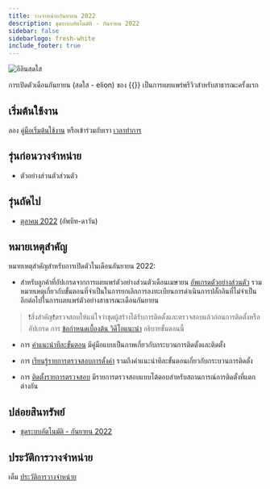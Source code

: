 ```yaml
---
title: วางจําหน่ายกันยายน 2022
description: ชุดระบบอัตโนมัติ - กันยายน 2022
sidebar: false
sidebarlogo: fresh-white
include_footer: true
---
```

![อีลินสดใส](/images/vibrant-elion.png)

การเปิดตัวเดือนกันยายน (สดใส - elion) ของ {{<product-name>}} เป็นการเผยแพร่พรีวิวสําหรับสาธารณะครั้งแรก

## เริ่มต้นใช้งาน

ลอง [คู่มือเริ่มต้นใช้งาน](/th/get-started) หรือเข้าร่วมกับเรา [เวลาทําการ](/th/office-hours)

## รุ่นก่อนวางจําหน่าย

- ตัวอย่างส่วนตัวส่วนตัว

## รุ่นถัดไป

- [ตุลาคม 2022](/th/releases/october-2022) (อัพบีท-ดาวัน)

## หมายเหตุสําคัญ

หมายเหตุสําคัญสําหรับการเปิดตัวในเดือนกันยายน 2022:

- สําหรับลูกค้าที่อัปเกรดจากการเผยแพร่ตัวอย่างส่วนตัวเดือนเมษายน [อัพเกรดตัวอย่างส่วนตัว](https://github.com/microsoft/powercat-automation-kit/blob/main/docs/private-preview-upgrade.md) รวมหมายเหตุเกี่ยวกับขั้นตอนที่จําเป็นในการยกเลิกการลงทะเบียนการดําเนินการปลั๊กอินที่ไม่จําเป็นอีกต่อไปในการเผยแพร่ตัวอย่างสาธารณะเดือนกันยายน

>❗สิ่งสําคัญ❗ตรวจสอบให้แน่ใจว่าชุดผู้สร้างได้รับการติดตั้งและตรวจสอบแล้วก่อนการติดตั้งหรืออัปเกรด การ [ข้อกําหนดเบื้องต้น วิดีโอแนะนํา](https://github.com/microsoft/powercat-automation-kit/blob/main/docs/walkthrough.md) อธิบายขั้นตอนนี้

- การ [คําแนะนําทีละขั้นตอน](https://github.com/microsoft/powercat-automation-kit/blob/main/docs/walkthrough.md) มีคู่มือแบบเป็นภาพเกี่ยวกับกระบวนการติดตั้งและติดตั้ง

- การ [เรียนรู้รายการตรวจสอบการตั้งค่า](https://learn.microsoft.com/power-automate/guidance/automation-kit/setup/setup-checklist) รวมถึงคําแนะนําทีละขั้นตอนเกี่ยวกับกระบวนการติดตั้ง

- การ [ติดตั้งรายการตรวจสอบ](/th/get-started/install-checklist) มีรายการตรวจสอบแบบโต้ตอบสําหรับสถานการณ์การติดตั้งที่แตกต่างกัน

## ปล่อยสินทรัพย์

- [ชุดระบบอัตโนมัติ - กันยายน 2022](https://github.com/microsoft/powercat-automation-kit/releases/tag/AutomationKit-September2022)

## ประวัติการวางจําหน่าย

เต็ม [ประวัติการวางจําหน่าย](/th/releases)

